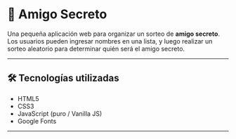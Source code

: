 # 🎁 Amigo Secreto

Una pequeña aplicación web para organizar un sorteo de **amigo secreto**. Los usuarios pueden ingresar nombres en una lista, y luego realizar un sorteo aleatorio para determinar quién será el amigo secreto.

---

## 🛠️ Tecnologías utilizadas

- HTML5
- CSS3
- JavaScript (puro / Vanilla JS)
- Google Fonts

---

